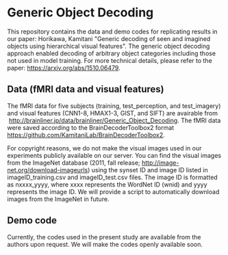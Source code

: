 # Generic Object Decoding

This repository contains the data and demo codes for replicating results in our paper: Horikawa, Kamitani "Generic decoding of seen and imagined objects using hierarchical visual features".
The generic object decoding approach enabled decoding of arbitrary object categories including those not used in model training. For more technical details, please refer to the paper: <https://arxiv.org/abs/1510.06479>.

## Data (fMRI data and visual features)
The fMRI data for five subjects (training, test_perception, and test_imagery) and visual features (CNN1-8, HMAX1-3, GIST, and SIFT) are avairable from  <http://brainliner.jp/data/brainliner/Generic_Object_Decoding>. The fMRI data were saved according to the BrainDecoderToolbox2 format <https://github.com/KamitaniLab/BrainDecoderToolbox2>.

For copyright reasons, we do not make the visual images used in our experiments publicly available on our server. You can find the visual images from the ImageNet database (2011, fall release; <http://image-net.org/download-imageurls>) using the synset ID and image ID listed in imageID_training.csv and imageID_test.csv files. The image ID is formatted as nxxxx_yyyy, where xxxx represents the WordNet ID (wnid) and yyyy represents the image ID. We will provide a script to automatically download images from the ImageNet in future.

## Demo code
Currently, the codes used in the present study are available from the authors upon request. We will make the codes openly available soon.
